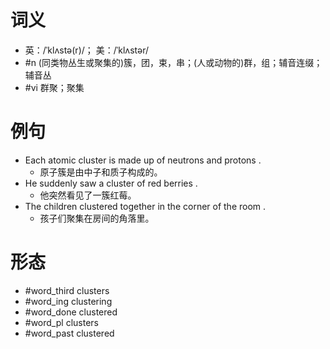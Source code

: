 # 词义
- 英：/ˈklʌstə(r)/； 美：/ˈklʌstər/
- #n (同类物丛生或聚集的)簇，团，束，串；(人或动物的)群，组；辅音连缀；辅音丛
- #vi 群聚；聚集
# 例句
- Each atomic cluster is made up of neutrons and protons .
	- 原子簇是由中子和质子构成的。
- He suddenly saw a cluster of red berries .
	- 他突然看见了一簇红莓。
- The children clustered together in the corner of the room .
	- 孩子们聚集在房间的角落里。
# 形态
- #word_third clusters
- #word_ing clustering
- #word_done clustered
- #word_pl clusters
- #word_past clustered
